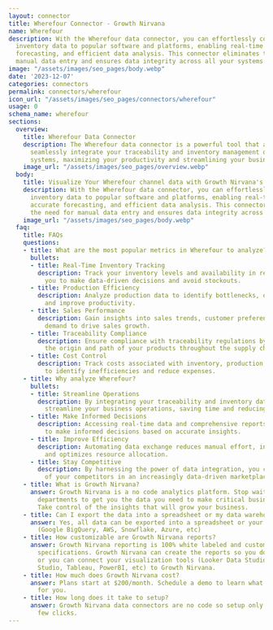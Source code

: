 ```yaml
---
layout: connector
title: Wherefour Connector - Growth Nirvana
name: Wherefour
description: With the Wherefour data connector, you can effortlessly connect your
  inventory data to popular software and platforms, enabling real-time updates, accurate
  forecasting, and efficient data analysis. This connector eliminates the need for
  manual data entry and ensures data integrity across all your systems.
image: "/assets/images/seo_pages/body.webp"
date: '2023-12-07'
categories: connectors
permalink: connectors/wherefour
icon_url: "/assets/images/seo_pages/connectors/wherefour"
usage: 0
schema_name: wherefour
sections:
  overview:
    title: Wherefour Data Connector
    description: The Wherefour data connector is a powerful tool that allows you to
      seamlessly integrate your traceability and inventory management data with other
      systems, maximizing your productivity and streamlining your business operations.
    image_url: "/assets/images/seo_pages/overview.webp"
  body:
    title: Visualize Your Wherefour channel data with Growth Nirvana's Wherefour Connector
    description: With the Wherefour data connector, you can effortlessly connect your
      inventory data to popular software and platforms, enabling real-time updates,
      accurate forecasting, and efficient data analysis. This connector eliminates
      the need for manual data entry and ensures data integrity across all your systems.
    image_url: "/assets/images/seo_pages/body.webp"
  faq:
    title: FAQs
    questions:
    - title: What are the most popular metrics in Wherefour to analyze?
      bullets:
      - title: Real-Time Inventory Tracking
        description: Track your inventory levels and availability in real-time, enabling
          you to make data-driven decisions and avoid stockouts.
      - title: Production Efficiency
        description: Analyze production data to identify bottlenecks, optimize workflow,
          and improve productivity.
      - title: Sales Performance
        description: Gain insights into sales trends, customer preferences, and product
          demand to drive sales growth.
      - title: Traceability Compliance
        description: Ensure compliance with traceability regulations by easily tracing
          the origin and path of your products throughout the supply chain.
      - title: Cost Control
        description: Track costs associated with inventory, production, and distribution
          to identify inefficiencies and reduce expenses.
    - title: Why analyze Wherefour?
      bullets:
      - title: Streamline Operations
        description: By integrating your traceability and inventory data, you can
          streamline your business operations, saving time and reducing manual errors.
      - title: Make Informed Decisions
        description: Accessing real-time data and comprehensive reports empowers you
          to make informed decisions based on accurate insights.
      - title: Improve Efficiency
        description: Automating data exchange reduces manual effort, increases efficiency,
          and optimizes resource allocation.
      - title: Stay Competitive
        description: By harnessing the power of data integration, you can stay ahead
          of your competitors in an increasingly data-driven marketplace.
    - title: What is Growth Nirvana?
      answer: Growth Nirvana is a no code analytics platform. Stop waiting for other
        departments to get you the data you need to make critical business decisions.
        Take control of the insights that will grow your business.
    - title: Can I export the data into a spreadsheet or my data warehouse?
      answer: Yes, all data can be exported into a spreadsheet or your data warehouse
        (Google BigQuery, AWS, Snowflake, Azure, etc)
    - title: How customizable are Growth Nirvana reports?
      answer: Growth Nirvana reporting is 100% white labeled and customized to your
        specifications. Growth Nirvana can create the reports so you don’t have to
        or you can connect your visualization tools (Looker Data Studio/Google Data
        Studio, Tableau, PowerBI, etc) to Growth Nirvana.
    - title: How much does Growth Nirvana cost?
      answer: Plans start at $200/month. Schedule a demo to learn what plan is best
        for you.
    - title: How long does it take to setup?
      answer: Growth Nirvana data connectors are no code so setup only requires a
        few clicks.
---
```

